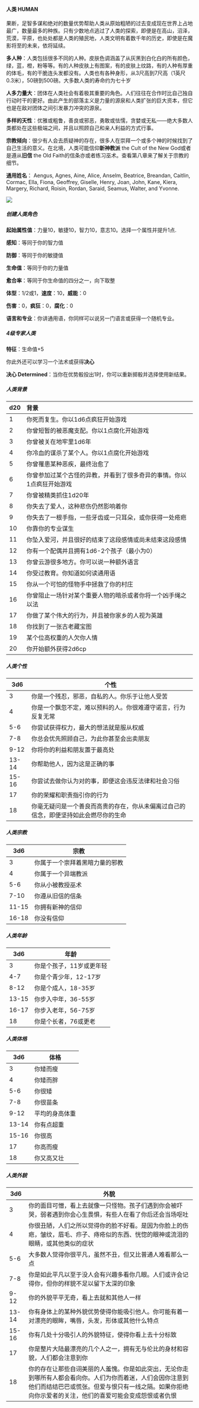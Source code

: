 #### **人类** HUMAN

果断，足智多谋和绝对的数量优势帮助人类从原始粗陋的过去变成现在世界上占地最广，数量最多的种族。只有少数地点逃过了人类的探索，即便是在高山，沼泽，荒漠，平原，也处处都是人类的殖民地，人类文明有着数千年的历史，即使是在魔影将至的未来，依将延续。

**多人种**：人类包括很多不同的人种。皮肤色调涵盖了从灰黑到白化白的所有颜色，绿，蓝，橙，粉等等。有的人种皮肤上有图案，有的皮肤上纹路，有的人种有厚重的体毛，有的干脆连头发都没有。人类也有各种身形，从3尺高到7尺高（1英尺0.3米），50磅到500磅。大多数人类的寿命约为七十岁

**人多力量大**：团体在人类社会有着极其重要的角色。人们往往在合作时比自己独自行动时干的更好。由此产生的部落主义是力量的源泉和人类扩张的巨大资本，但它也是在敌对团体之间引发暴力冲突的源泉。

**多样的天性**：优雅或粗鲁，善良或邪恶，勇敢或怯懦，贪婪或无私——绝大多数人类都处在这些极端之间，并且以照顾自己和亲人利益的方式行事。

**宗教倾向**：很少有人会去质疑神的存在，很多人在崇拜一个或多个神的时候找到了自己生活的意义。在北境，人类可能信仰**新神教派**
the Cult of the New God或者是遵从**旧信** the Old
Faith的信条亦或者练习巫术。查看第八章来了解关于宗教的细节。

**通用姓名**： Aengus, Agnes, Aine, Alice, Anselm, Beatrice, Breandan,
Caitlin, Cormac, Ella, Fiona, Geoffrey, Giselle, Henry, Joan, John,
Kane, Kiera, Margery, Richard, Roisin, Rordan, Saraid, Seamus, Walter,
and Yvonne.

![](https://sdlpic.oss-cn-beijing.aliyuncs.com/pic/human.jpg)

##### 创建人类角色

**起始属性值**：力量10，敏捷10，智力10，意志10。选择一个属性并提升1点.

**感知**：等同于你的智力值

**防御**：等同于你的敏捷值

**生命值**：等同于你的力量值

**愈合率**：等同于你生命值的四分之一，向下取整

**体型**：1/2或1，**速度**：10，**威能**：0

**伤害**：0，**疯狂**：0，**腐化**：0

**语言和专业**：你讲通用语，你同样可以说另一门语言或获得一个随机专业。

##### **4级专家人类**

**特征**：生命值+5

你此外还可以学习一个法术或获得**决心**

**决心
Determined**：当你在优势骰投出1时，你可以重新掷骰并选择使用新结果。

##### **人类背景**

<table>
<thead>
<tr class="header">
<th>d20</th>
<th style="TEXT-ALIGN: left">背景</th>
</tr>
</thead>
<tbody>
<tr class="odd">
<td>1</td>
<td style="TEXT-ALIGN: left">你死而复生。你以1d6点疯狂开始游戏</td>
</tr>
<tr class="even">
<td>2</td>
<td
style="TEXT-ALIGN: left">你曾短暂的被恶魔支配。你以1点腐化开始游戏</td>
</tr>
<tr class="odd">
<td>3</td>
<td style="TEXT-ALIGN: left">你曾被关在地牢里1d6年</td>
</tr>
<tr class="even">
<td>4</td>
<td
style="TEXT-ALIGN: left">你冷血的谋杀了某个人。你以1点腐化开始游戏</td>
</tr>
<tr class="odd">
<td>5</td>
<td style="TEXT-ALIGN: left">你曾罹患某种恶疾，最终治愈了</td>
</tr>
<tr class="even">
<td>6</td>
<td
style="TEXT-ALIGN: left">你曾参加过某个古怪的异教，并看到了很多奇异的事情。你以1点疯狂开始游戏</td>
</tr>
<tr class="odd">
<td>7</td>
<td style="TEXT-ALIGN: left">你曾被精类抓住1d20年</td>
</tr>
<tr class="even">
<td>8</td>
<td style="TEXT-ALIGN: left">你失去了爱人，这种悲伤仍然影响着你</td>
</tr>
<tr class="odd">
<td>9</td>
<td
style="TEXT-ALIGN: left">你失去了一根手指，一些牙齿或一只耳朵，或你获得一处疮疤</td>
</tr>
<tr class="even">
<td>10</td>
<td style="TEXT-ALIGN: left">你靠你的专业谋生</td>
</tr>
<tr class="odd">
<td>11</td>
<td
style="TEXT-ALIGN: left">你坠入爱河，并且很好的结束了这段感情或尚未结束这段感情</td>
</tr>
<tr class="even">
<td>12</td>
<td
style="TEXT-ALIGN: left">你有一个配偶并且拥有1d6-2个孩子（最小为0）</td>
</tr>
<tr class="odd">
<td>13</td>
<td style="TEXT-ALIGN: left">你曾云游很多地方。你可以说一种额外语言</td>
</tr>
<tr class="even">
<td>14</td>
<td style="TEXT-ALIGN: left">你受过教育。你知道如何读通用语</td>
</tr>
<tr class="odd">
<td>15</td>
<td style="TEXT-ALIGN: left">你从一个可怕的怪物手中拯救了你的村庄</td>
</tr>
<tr class="even">
<td>16</td>
<td
style="TEXT-ALIGN: left">你曾阻止一场针对某个重要人物的暗杀或者你将一个凶手绳之以法</td>
</tr>
<tr class="odd">
<td>17</td>
<td
style="TEXT-ALIGN: left">你做了某个伟大的行为，并且被你家乡的人视为英雄</td>
</tr>
<tr class="even">
<td>18</td>
<td style="TEXT-ALIGN: left">你找到了一张古老藏宝图</td>
</tr>
<tr class="odd">
<td>19</td>
<td style="TEXT-ALIGN: left">某个位高权重的人欠你人情</td>
</tr>
<tr class="even">
<td>20</td>
<td style="TEXT-ALIGN: left">你开始额外获得2d6cp</td>
</tr>
</tbody>
</table>

##### **人类个性**

<table>
<thead>
<tr class="header">
<th>3d6</th>
<th>个性</th>
</tr>
</thead>
<tbody>
<tr class="odd">
<td>3</td>
<td>你是一个残忍，邪恶，自私的人。你乐于让他人受苦</td>
</tr>
<tr class="even">
<td>4</td>
<td>你是一个飘忽不定，难以预料的人。你很难遵守诺言，行为反复无常</td>
</tr>
<tr class="odd">
<td>5-6</td>
<td>你尝试获得权力，最大的想法就是服从权威</td>
</tr>
<tr class="even">
<td>7-8</td>
<td>你总会优先照顾自己，为此你甚至会出卖朋友</td>
</tr>
<tr class="odd">
<td>9-12</td>
<td>你将你的利益和朋友置于最高处</td>
</tr>
<tr class="even">
<td>13-14</td>
<td>你帮助他人，因为这是正确的事</td>
</tr>
<tr class="odd">
<td>15-16</td>
<td>你尝试去做你认为对的事，即便这会违反法律和社会习俗</td>
</tr>
<tr class="even">
<td>17</td>
<td>你的荣耀和职责指引你的行为</td>
</tr>
<tr class="odd">
<td>18</td>
<td>你毫无疑问是一个善良而高贵的存在，你从未偏离过自己的信念，即便坚持如此会燃尽你的生命</td>
</tr>
</tbody>
</table>

##### **人类宗教**

<table>
<thead>
<tr class="header">
<th>3d6</th>
<th>宗教</th>
</tr>
</thead>
<tbody>
<tr class="odd">
<td>3</td>
<td>你属于一个崇拜着黑暗力量的邪教</td>
</tr>
<tr class="even">
<td>4</td>
<td>你属于一个异端教派</td>
</tr>
<tr class="odd">
<td>5-6</td>
<td>你从小被教授巫术</td>
</tr>
<tr class="even">
<td>7-10</td>
<td>你遵从旧信的信条</td>
</tr>
<tr class="odd">
<td>11-15</td>
<td>你拥有新神的信仰</td>
</tr>
<tr class="even">
<td>16-18</td>
<td>你没有信仰</td>
</tr>
</tbody>
</table>

##### **人类年龄**

<table>
<thead>
<tr class="header">
<th>3d6</th>
<th>年龄</th>
</tr>
</thead>
<tbody>
<tr class="odd">
<td>3</td>
<td>你是个孩子，11岁或更年轻</td>
</tr>
<tr class="even">
<td>4-7</td>
<td>你是个青少年，12-17岁</td>
</tr>
<tr class="odd">
<td>8-12</td>
<td>你是个成人，18-35岁</td>
</tr>
<tr class="even">
<td>13-15</td>
<td>你步入中年，36-55岁</td>
</tr>
<tr class="odd">
<td>16-17</td>
<td>你步入老年，56-75岁</td>
</tr>
<tr class="even">
<td>18</td>
<td>你是个长者，76或更老</td>
</tr>
</tbody>
</table>

##### **人类体格**

<table>
<thead>
<tr class="header">
<th>3d6</th>
<th>体格</th>
</tr>
</thead>
<tbody>
<tr class="odd">
<td>3</td>
<td>你矮而瘦</td>
</tr>
<tr class="even">
<td>4</td>
<td>你矮而胖</td>
</tr>
<tr class="odd">
<td>5-6</td>
<td>你很矮</td>
</tr>
<tr class="even">
<td>7-8</td>
<td>你很苗条</td>
</tr>
<tr class="odd">
<td>9-12</td>
<td>平均的身高体重</td>
</tr>
<tr class="even">
<td>13-14</td>
<td>你有点超重</td>
</tr>
<tr class="odd">
<td>15-16</td>
<td>你很高</td>
</tr>
<tr class="even">
<td>17</td>
<td>你高而瘦</td>
</tr>
<tr class="odd">
<td>18</td>
<td>你又高又壮</td>
</tr>
</tbody>
</table>

##### **人类外貌**

<table>
<thead>
<tr class="header">
<th>3d6</th>
<th>外貌</th>
</tr>
</thead>
<tbody>
<tr class="odd">
<td>3</td>
<td>你的面目可憎，看上去就像一只怪物。孩子们遇到你会被吓哭，弱者遇到你会心生畏惧，有些人在看了你后还会当场呕吐</td>
</tr>
<tr class="even">
<td>4</td>
<td>你很丑陋，人们之所以觉得你的脸不好看。是因为你脸上的伤疤，皱纹，眉毛、疖子、痔疮似的东西、恍惚的眼神或流泪的眼睛，或其他类似的症状</td>
</tr>
<tr class="odd">
<td>5-6</td>
<td>大多数人觉得你很平凡，虽然不丑，但又比普通人难看那么一点</td>
</tr>
<tr class="even">
<td>7-8</td>
<td>你是如此平凡以至于没人会有兴趣多看你几眼。人们或许会记得你，但你的样貌不足以留下太深的印象</td>
</tr>
<tr class="odd">
<td>9-12</td>
<td>你的外貌平平无奇，看上去就和其他人一样</td>
</tr>
<tr class="even">
<td>13-14</td>
<td>你有身体上的某种外貌优势使得你能吸引他人。你可能有着一对漂亮的眼眸，嘴唇，头发，形体或其他什么特点</td>
</tr>
<tr class="odd">
<td>15-16</td>
<td>你有几处十分吸引人的外貌特征，使得你看上去十分标致</td>
</tr>
<tr class="even">
<td>17</td>
<td>你是整片大陆最漂亮的几个人之一，拥有无与伦比的身材和容貌，人们都会注意到你</td>
</tr>
<tr class="odd">
<td>18</td>
<td>你的存在让那些自诩美丽的人羞愧。你是如此突出，无论你走到哪所有人都会看向你。人们为你而着迷，人们会因你注意到他们而结结巴巴或慌张。但爱与恨只有一线之隔。如果你拒绝向你示爱者的关注，他们的喜爱可能会变成怨恨或者仇恨</td>
</tr>
</tbody>
</table>
